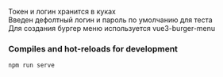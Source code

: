 Токен и логин хранится в куках  
Введен дефолтный логин и пароль по умолчанию для теста  
Для создания бургер меню используется vue3-burger-menu


### Compiles and hot-reloads for development
```
npm run serve
```

 
